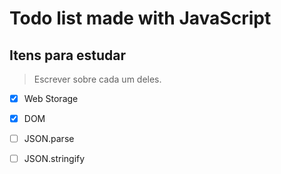 # Todo list made with JavaScript

## Itens para estudar
>Escrever sobre cada um deles.

- [X] Web Storage
- [X] DOM
- [ ] JSON.parse
- [ ] JSON.stringify


